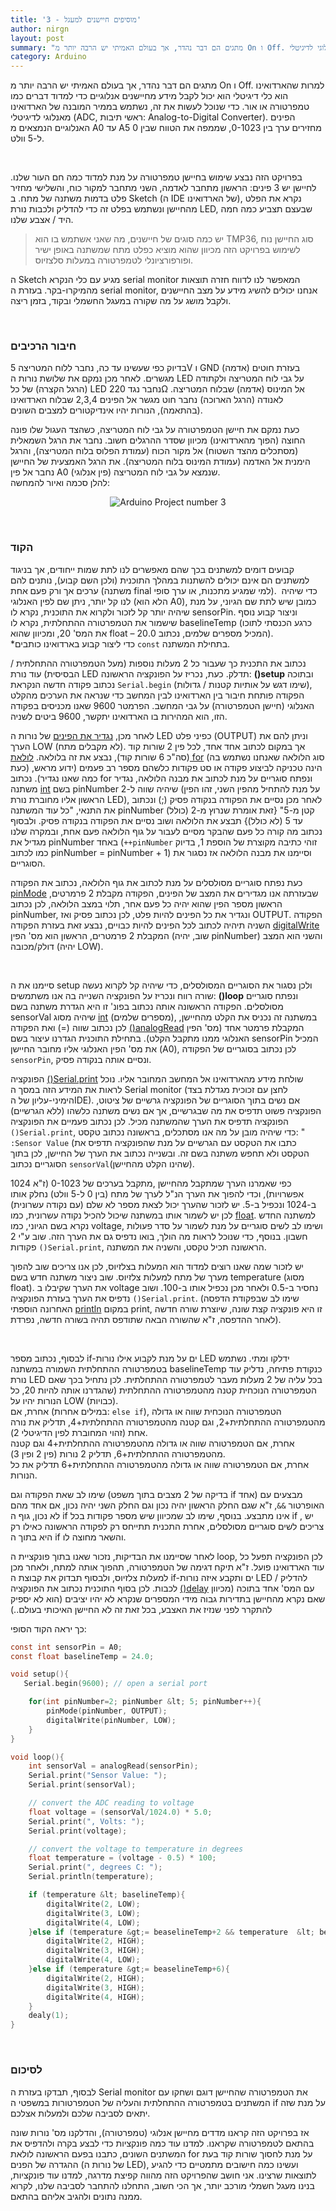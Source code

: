 ```yaml
---
title: '3 - מוסיפים חיישנים למעגל'
author: nirgn
layout: post
summary: "מתגים הם דבר נהדר, אך בעולם האמיתי יש הרבה יותר מ On ו Off. למרות שהארדואינו הוא כלי דיגיטלי הוא יכול לקבל מידע מחיישנים אנלוגיים כדי למדוד דברים כמו טמפרטורה או אור. כדי שנוכל לעשות את זה, נשתמש בממיר המובנה של הארדואינו מאנלוגי לדיגיטלי (ADC, ראשי תיבות: Analog-to-Digital Converter)."
category: Arduino
---
```

מתגים הם דבר נהדר, אך בעולם האמיתי יש הרבה יותר מ On ו Off. למרות שהארדואינו הוא כלי דיגיטלי הוא יכול לקבל מידע מחיישנים אנלוגיים כדי למדוד דברים כמו טמפרטורה או אור. כדי שנוכל לעשות את זה, נשתמש בממיר המובנה של הארדואינו מאנלוגי לדיגיטלי (ADC, ראשי תיבות: Analog-to-Digital Converter). הפינים האנלוגיים הנמצאים מ A0 עד A5 מחזירים ערך בין 0-1023, שממפה את הטווח שבין 0 ל-5 וולט.

<!--more-->

&nbsp;

בפרויקט הזה נבצע שימוש בחיישן טמפרטורה על מנת למדוד כמה חם העור שלנו. לחיישן יש 3 פינים: הראשון מתחבר לאדמה, השני מתחבר למקור כוח, והשלישי מחזיר פלט בדמות משתנה של מתח. ב Sketch (ה IDE של הארדואינו), נקרא את הפלט מהחיישן ונשתמש בפלט זה כדי להדליק ולכבות נורת LED, שבעצם תצביע כמה חמה היד / אצבע שלנו.

> יש כמה סוגים של חיישנים, מה שאני אשתמש בו הוא TMP36, סוג החיישן נוח לשימוש בפרויקט הזה מכיוון שהוא מוציא כפלט מתח שמשתנה באופן ישיר ופורפורציונלי לטמפרטורה במעלות סלצזיוס.

ה Sketch מגיע עם כלי הנקרא serial monitor המאפשר לנו לדווח חזרה תוצאות מהמיקרו-בקר. בעזרת ה serial monitor, אנחנו יכולים להשיג מידע על מצב החיישנים ולקבל מושג על מה שקורה במעגל החשמלי ובקוד, בזמן ריצה.

&nbsp;

### חיבור הרכיבים

בדיוק כפי שעשינו עד כה, נחבר ללוח המטריצה 5V ו GND (אדמה) בעזרת חוטים מגשרים. לאחר מכן נמקם את שלושת נורות ה LED על גבי לוח המטריצה ולקתודה (הרגל הקצרה) של כל LED נחבר נגד 220Ω אל המינוס (אדמה) שבלוח המטריצה. לאנודה (הרגל הארוכה) נחבר חוט מגשר אל הפינים 2,3,4 שבלוח הארדואינו (בהתאמה), הנורות יהיו אינדיקטורים למצבים השונים.

כעת נמקם את חיישן הטמפרטורה על גבי לוח המטריצה, כשהצד העגול שלו פונה החוצה (הפוך מהארדואינו) מכיוון שסדר ההרגלים חשוב. נחבר את הרגל השמאלית (מסתכלים מהצד השטוח) אל מקור הכוח (עמודת הפלוס בלוח המטריצה), והרגל הימנית אל האדמה (עמודת המינוס בלוח המטריצה). את הרגל האמצעית של החיישן נחבר אל פין A0 (פין אנלוגי) שנמצא על גבי לוח המטריצה.  
להלן סכמה ואיור להמחשה:

<div style="text-align: center;">
  <img src="/assets/img/posts/arduino-3/Arduino_Project_num3.png" alt="Arduino Project number 3">
</div>

&nbsp;

### הקוד

קבועים דומים למשתנים בכך שהם מאפשרים לנו לתת שמות ייחודים, אך בניגוד למשתנים הם אינם יכולים להשתנות במהלך התוכנית (ולכן השם קבוע), נותנים להם ערכים אך ורק פעם אחת (משתנה final למי שמגיע מתכנות, או ערך סופי).  כדי שיהיה לנו קל יותר, ניתן שם לפין האנלוגי (הלא הוא A0), כמובן שיש לתת שם הגיוני, על מנת שיהיה יותר קל לזכור ולקרוא את התוכנית, נקרא לו sensorPin. וניצור קבוע נוסף שישמור את הטמפרטורה ההתחלתית, נקרא לו baselineTemp (כרגע הכנסתי לתוכו את המס' 20, ומכיוון שהוא float &#8211; המכיל מספרים שלמים, נכתוב 20.0).  
*כדי ליצור קבוע בארדואינו כותבים `const` בתחילת המשתנה.

נכתוב את התכנית כך שעבור כל 2 מעלות נוספות (מעל הטמפרטורה ההתחלתית / הבסיסית) עוד נורת LED תדלק. כעת, נכריז על הפונקציה הראשונה: **()setup** ובתוכה נכתוב פקודה חדשה הנקראת `Serial.begin` (שימו דגש על אותיות קטנות / גדולות), הפקודה פותחת חיבור בין הארדואינו לבין המחשב כדי שנראה את הערכים מהקלט האנלוגי (חיישן הטמפרטורה) על גבי המחשב. הפרמטר 9600 שאנו מכניסים בפקודה הזו, הוא המהירות בו הארדואינו יתקשר, 9600 ביטים לשניה.

לאחר מכן, [נגדיר את הפינים](http://arduino.cc/en/Reference/PinMode) של נורות ה LED כפיני פלט (OUTPUT) וניתן להם את הערך LOW (לא מקבלים מתח). אך במקום לכתוב אחד אחד, לכל פין 2 שורות קוד (סה"כ 6 שורות קוד), נבצע את זה בלולאה. [לולאת for](http://arduino.cc/en/Reference/For) (סוג הלולאה שאנחנו נשתמש בה כעת) הינה טכניקה לביצוע פקודה או סט פקודות כלשהם מספר רב פעמים (ידוע מראש, כמה שאנו נגדיר). נכתוב for ונפתח סוגריים על מנת לכתוב את מבנה הלולאה, נגדיר משתנה [int](http://arduino.cc/en/Reference/Int) בשם pinNumber שיהיה שווה ל-2 (על מנת להתחיל מהפין השני, זהו הפין הראשון אליו מחוברת נורת LED), לאחר מכן נסיים את הפקודה בנקודה פסיק (;) ונכתוב את התנאי, "כל עוד המשתנה pinNumber קטן מ-5" {זאת אומרת שנרוץ מ-2 (כולל) עד 5 (לא כולל)} תבצע את הלולאה ושוב נסיים את הפקודה בנקודה פסיק. ולבסוף נכתוב מה קורה כל פעם שהבקר מסיים לעבור על גוף הלולאה פעם אחת, ובמקרה שלנו מגדיל את pinNumber באחד (`++pinNumber` זוהי כתיבה מקוצרת של הוספת 1, בדיוק כמו לכתוב pinNumber = pinNumber + 1) וסיימנו את מבנה הלולאה אז נסגור את הסוגריים.

כעת נפתח סוגריים מסולסלים על מנת לכתוב את גוף הלולאה, נכתוב את הפקודה [pinMode](http://arduino.cc/en/Reference/PinMode) שבעזרתה אנו מגדירים את המצב של הפינים, הפקודה מקבלת 2 פרמרטים, הראשון מספר הפין שהוא יהיה כל פעם אחר, תלוי במצב הלולאה, לכן נכתוב pinNumber, ונגדיר את כל הפינים להיות פלט, לכן נכתוב פסיק ואז OUTPUT. הפקודה השניה תיהיה לכתוב לכל הפינים להיות כבויים, נבצע זאת בעזרת הפקודה [digitalWrite](http://arduino.cc/en/Reference/DigitalWrite) המקבלת 2 פרמטרים, הראשון הוא מס' הפין (שוב, יהיה pinNumber) והשני הוא המצב דולק/מכובה (יהיה LOW).

&nbsp;

סיימנו את ה setup ולכן נסגור את הסוגריים המסולסלים, כדי שיהיה קל לקרוא נעשה שורה רווח ונכריז על הפונקציה השנייה בה אנו משתמשים: **()loop** ונפתח סוגריים מסולסלים. הפקודה הראשונה אותה נכתוב בפונ' זו היא הגדרת משתנה בשם sensorVal שיהיה מסוג [int](http://arduino.cc/en/Reference/Int) (מספרים שלמים), במשתנה זה נכניס את הקלט מהחיישן, לכן נכתוב שווה (=) ואת הפקודה [()analogRead](http://arduino.cc/en/Reference/AnalogRead) המקבלת פרמטר אחד (מס' הפין האנלוגי ממנו מתקבל הקלט). בתחילת התוכנית הגדרנו עיצור בשם sensorPin המכיל את מס' הפין האנלוגי אליו מחובר החיישן (A0), לכן נכתוב בסוגריים של הפקודה `sensorPin`, ונסיים אותה בנקודה פסיק.

הפונקציה [()Serial.print](http://www.arduino.cc/en/Serial/Print) שולחת מידע מהארדואינו אל המחשב המחובר אליו. נוכל לראות את המידע הזה במסך ה Serial monitor (לחצן עם זכוכית מגדלת בצד הימיני-עליון של הIDE). אם נשים בתוך הסוגריים של הפונקציה גרשיים של ציטוט, הפונקציה פשוט תדפיס את מה שבגרשיים, אך אם נשים משתנה כלשהו (ללא הגרשיים) הפונקציה תדפיס את הערך שהמשתנה מכיל. לכן נכתוב פעמיים את הפונקציה `()Serial.print`, כדי שיהיה מובן על מה אנו מסתכלים, בראשונה נכתוב טקסט: " `:Sensor Value` (כתבו את הטקסט עם הגרשיים על מנת שהפונקציה תדפיס את הטקסט ולא תחפש משתנה בשם זה. ובשנייה נכתוב את הערך של החיישן, לכן בתוך הסוגריים נכתוב `sensorVal`(שהינו הקלט מהחיישן).

כפי שאמרנו הערך שמתקבל מהחיישן ,מתקבל בערכים של 0-1023 (ז"א 1024 אפשרויות), וכדי להפוך את הערך הנ"ל לערך של מתח (בין 0 ל-5 וולט) נחלק אותו ב-1024 ונכפיל ב-5. יש לזכור שהערך יכול לצאת מספר לא שלם (עם נקודה עשרונית) לכן יש לשמור אותו במשתנה שיכול להכיל נקודה עשרונית, כמו [float](http://arduino.cc/en/Reference/Float). למשתנה החדש נקרא בשם הגיוני, כמו voltage, ושימו לב לשים סוגריים על מנת לשמור על סדר פעולות חשבון. בנוסף, כדי שנוכל לראות מה הולך, בואו נדפיס גם את הערך הזה. שוב ע"י 2 פקודות `()Serial.print`, הראשונה תכיל טקסט, והשניה את המשתנה.

יש לזכור שמה שאנו רוצים למדוד הוא המעלות בצלזיוס, לכן אנו צריכים שוב להפוך מערך של מתח למעלות צלזיוס. שוב ניצור משתנה חדש בשם temperature (מסוג float). את הערך שקיבלו ב voltage נחסיר ב-0.5 ולאחר מכן נכפיל אותו ב-100. ושוב נדפיס את הערך בעזרת הפונקציה `()Serial.print`. (שימו לב שבפקודת הדפסה האחרונה הוספתי [println](http://arduino.cc/en/Serial/Println) במקום print, זו היא פונקציה קצת שונה, שיוצרת שורה חדשה לאחר ההדפסה, ז"א שהשורה הבאה שתודפס תהיה בשורה חדשה, נפרדת).

&nbsp;

לבסוף, נכתוב מספר if-ים על מנת לקבוע אילו נורות LED ידלקו ומתי. נשתמש בטמפרטורה ההתחלתית השמורה במשתנה baselineTemp כנקודת פתיחה, נדליק עוד נורת LED בכל עליה של 2 מעלות מעבר לטמפרטורה ההתחלתית. לכן נתחיל בכך שאם הטמפרטורה הנוכחית קטנה מהטמפרטורה ההתחלתית (שהגדרנו אותה להיות 20, כל הנורות יהיו על LOW (כבויות).  
אחרת, אם (במילים אחרות: `else if`), הטמפרטורה הנוכחית שווה או גדולה מהטמפרטורה ההתחלתית+2, וגם קטנה מהטמפרטורה ההתחלתית+4, תדליק את נורה אחת (זהוי המחוברת לפין הדיגיטלי 2).  
אחרת, אם הטמפרטורה שווה או גדולה מהטמפרטורה ההתחלתית+4 וגם קטנה מהטמפרטורה ההתחלתית+6, תדליק 2 נורות (פין 2 ופין 3).  
אחרת, אם הטמפרטורה שווה או גדולה מהטמפרטורה ההתחלתית+6 תדליק את כל הנורות.

שימו לב שאת הפקודה וגם (בדיקה של 2 מצבים בתוך משפט if אחד) מבצעים עם האופרטור `&&`, ז"א שגם החלק הראשון יהיה נכון וגם החלק השני יהיה נכון, אם אחד מהם לא נכון, גוף ה if אינו מתבצע. בנוסף, שימו לב שמכיוון שיש מספר פקודות בכל if , יש צריכים לשים סוגריים מסולסלים, אחרת התכנית תתייחס רק לפקודה הראשונה כאילו רק היא בתוך ה if והשאר מחוצה לו.

לאחר שסיימנו את הבדיקות, נזכור שאנו בתוך פונקציית ה loop, לכן הפונקציה תפעל כל עוד הארדואינו פועל. ז"א תיקח דגימה של הטמפרטורה, תהפוך אותה למתח, ולאחר מכן למעלות צלזיוס, ולבסוף תבדוק את קבוצת ה if-ים ותקבע איזה נורות LED להדליק / לכבות. לכן בסוף התוכנית נכתוב את הפונקציה [()delay](http://arduino.cc/en/Reference/Delay) עם המס' אחד בתוכה (מכיוון שאם נקרא מהחיישן בתדירות גבוה מידי המספרים שנקרא לא יהיו יציבים (הוא לא יספיק להתקרר לפני שנזיז את האצבע, בכל זאת זה לא החיישן האיכותי בעולם..)

כך יראה הקוד הסופי:

```c
const int sensorPin = A0;
const float baselineTemp = 24.0;

void setup(){
   Serial.begin(9600); // open a serial port

    for(int pinNumber=2; pinNumber &lt; 5; pinNumber++){
        pinMode(pinNumber, OUTPUT);
        digitalWrite(pinNumber, LOW);
    }
}

void loop(){
    int sensorVal = analogRead(sensorPin);
    Serial.print("Sensor Value: ");
    Serial.print(sensorVal);

    // convert the ADC reading to voltage
    float voltage = (sensorVal/1024.0) * 5.0;
    Serial.print(", Volts: ");
    Serial.print(voltage);

    // convert the voltage to temperature in degrees
    float temperature = (voltage - 0.5) * 100;
    Serial.print(", degrees C: ");
    Serial.println(temperature);

    if (temperature &lt; baselineTemp){
        digitalWrite(2, LOW);
        digitalWrite(3, LOW);
        digitalWrite(4, LOW);
    }else if (temperature &gt;= beaselineTemp+2 && temperature  &lt; beselineTemp+4){
        digitalWrite(2, HIGH);
        digitalWrite(3, HIGH);
        digitalWrite(4, LOW);
    }else if (temperature &gt;= beaselineTemp+6){
        digitalWrite(2, HIGH);
        digitalWrite(3, HIGH);
        digitalWrite(4, HIGH);
    }
    dealy(1);
}
```

&nbsp;

### לסיכום

לבסוף, תבדקו בעזרת ה Serial monitor את הטמפרטורה שהחיישן דוגם ושחקו עם המשתנים בטמפרטורה ההתחלתית והעליה של הטמפרטורות במשפטי ה if על מנת שזה יתאים לסביבה שלכם ולמעלות אצלכם.

אז בפרויקט הזה קראנו מדדים מחיישן אנלוגי (טמפרטורה), והדלקנו מס' נורות שונה בהתאם לטמפרטורה שקראנו. למדנו עוד כמה פונקציות כדי לבצע בקרה ולהדפיס את המשתנים השונים, כתבנו בפעם הראשונה לולאת for על מנת לחסוך שורות קוד בעת ההגדרה של הפנים (של נורות ה LED), ועשינו כמה חישובים מתמטיים כדי להגיע לתוצאות שרצינו. אני חושב שהפרויקט הזה מהווה קפיצת מדרגה, למדנו עוד פונקציות, בנינו מעגל חשמלי מורכב יותר, אך הכי חשוב, התחלנו להתחבר לסביבה שלנו, לקרוא ממנה נתונים ולהגיב אליהם בהתאם.
